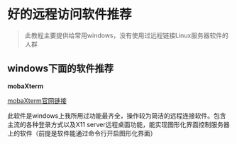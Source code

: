 # 好的远程访问软件推荐
> 此教程主要提供给常用windows，没有使用过远程链接Linux服务器软件的人群
## windows下面的软件推荐

**mobaXterm** 

[mobaXterm官网链接](https://mobaxterm.mobatek.net/)

此软件是windows上我所用过功能最齐全，操作较为简洁的远程连接软件。包含主流的各种登录方式以及X11 server远程桌面功能，能实现图形化界面控制服务器上的软件（前提是软件能通过命令行开启图形化界面）



